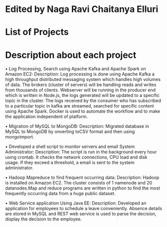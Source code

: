 # Edited by Naga Ravi Chaitanya Elluri
# List of Projects
# Description about each project

•	Log Processing, Search using Apache Kafka and Apache Spark  on Amazon EC2:
Description: Log processing is done using Apache Kafka a high throughput distributed messaging system which handles high volumes of data. The brokers (cluster of servers) will be handling reads and writes from thousands of clients. Webserver will be running in the producer end which is written in Node.js, the logs generated will be updated to a specific topic in the cluster. The logs received by the consumer who has subscribed to a particular topic in kafka are streamed, searched for specific content using Apache Spark. Docker is used to automate the workflow and to make the application independent of platform.

•	Migration of MySQL to MongoDB:
Description: Migrated database in MySQL to MongoDB by onverting toCSV format and then using mongoimport.

•	Developed a shell script to monitor servers and email System Administrator:
Description: The script is run in the background every hour using crontab. It checks the network connections, CPU load and disk usage. If they exceed a threshold, a email is sent to the system administrator.


•	Hadoop Mapreduce to find frequent occurring data:
Description: Hadoop is installed on Amazon EC2. The cluster consists of 1 namenode and 20 datanodes.Map and reduce programs are written in python to find the most frequently occurring data from a huge public dataset.

•	Web Service application Using Java EE:
Description: Developed an application for employees to schedule a leave conveniently. Absence details are stored in MySQL and REST web service is used to parse the decision, display the decision to the employee. 


